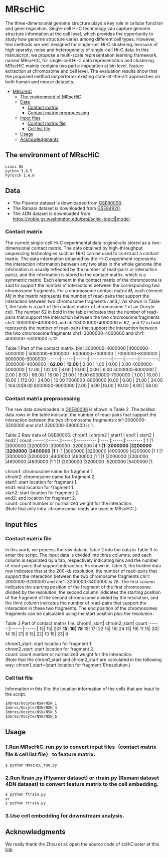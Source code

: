 # MRscHiC
The three-dimensional genome structure plays a key role in cellular function and gene regulation. Single-cell Hi-C technology can capture genome structure information at the cell level, which provides the opportunity to study how genome structure varies among different cell types. However, few methods are well designed for single-cell Hi-C clustering, because of high sparsity, noise and heterogeneity of single-cell Hi-C data. In this manuscript, we propose a multi-scale representation learning framework, named MRscHiC, for single-cell Hi-C data representation and clustering. MRscHiC mainly contains two parts: imputation at bin level, feature extraction at chromosome and cell level. The evaluation results show that the proposed method outperforms existing state-of-the-art approaches on both human and mouse datasets.


<!-- TOC depthFrom:1 depthTo:8 withLinks:1 updateOnSave:1 orderedList:0 -->

- [MRscHiC](#mrschic)  
	- [The environment of MRscHiC](#the-environment-of-mrschic)  
    - [Data](#data)
         - [Contact matrix](#contact-matrix)
         - [Contact matrix preprocessing](#contact-matrix-preprocessing)
    - [Input files](#input-files)
         - [Contact matrix file](#contact-matrix-file)
         - [Cell list file](#cell-list-file)
    - [Usage](#usage)
    - [Acknowledgments](#acknowledgments)

<!-- /TOC -->



## The environment of MRscHiC
    Linux OS
    python 3.8.5 
    PyTorch 1.4.0

## Data

* The Flyamer dataset is downloaded from [GSE80006](https://www.ncbi.nlm.nih.gov/geo/query/acc.cgi?acc=GSE80006).
* The Ramani dataset is downloaded from [GSE84920](https://www.ncbi.nlm.nih.gov/geo/query/acc.cgi?acc=GSE84920).
* The 4DN dataset is downloaded from https://noble.gs.washington.edu/proj/schic-topicmodel.

 ### Contact matrix
The current single-cell Hi-C experimental data is generally stored as a two-dimensional contact matrix. The data obtained by high-throughput sequencing technologies such as Hi-C can be used to construct a contact matrix. The data information obtained by the Hi-C experiment represents the interaction information between any two sites in the whole genome (the information is usually reflected by the number of read-pairs or interaction pairs), and the information is stored in the contact matrix, which is a symmetric matrix. Each element in the contact matrix of the chromosome is said to support the number of interactions between the corresponding two chromosome fragments. For a chromosome contact matrix *M*, each element *Mij* in the matrix represents the number of read-pairs that support the interaction between two chromosome fragments *i* and *j*. As shown in Table 1, the table is a part of the contact matrix of chromosome 1 of an Oocyte cell. The number 62 in bold in the table indicates that the number of read-pairs that support the interaction between the two chromosome fragments chr1: 3000000-4000000 and chr1:3000000-4000000 is 62, and 12 in bold represents the number of read-pairs that support the interaction between the two chromosome fragments chr1: 3000000-4000000 and chr1: 4000000 -5000000 is 12. 

Table 1 Part of the contact matrix. 
bin| 3000000-4000000 |4000000-5000000	| 5000000-6000000 | 6000000-7000000 |	7000000-8000000 |	8000000-9000000
:-----:|:-----:|:-----:|:----------:|:----:|:-----:|:--------:|
3000000-4000000 |	**62.00** |	**12.00**  |	2.00      |	1.00   |	0.00  |	2.00 
4000000-5000000 |	12.00 |	132.00 |	8.00      |	10.00  |	0.00  |	6.00 
5000000-6000000	| 2.00  |	8.00   |	86.00     |	16.00  |	21.00 |	16.00 
6000000-7000000 |	1.00 	| 10.00  |	16.00     |	172.00 |	24.00 |	10.00 
7000000-8000000	|0.00 	|  0.00  |	21.00 	  | 24.00  |  104.00|8.00 
8000000-9000000	|2.00 	| 6.00 	 |16.00       | 10.00  |   8.00 |	58.00 

 ### Contact matrix preprocessing 
The raw data downloaded in [GSE80006](https://www.ncbi.nlm.nih.gov/geo/query/acc.cgi?acc=GSE80006) is shown in Table 2. The bolded data rows in the table indicate: the number of read-pairs that support the interaction between the two chromosome fragments chr1:3000000-3200000 and chr1:3200000-3400000 is 1.

Table 2 Raw data of GSE80006.
chrom1 |	chrom2 |	start1 |	end1 |	start2 |	end2 |	count
:-----:|:-----:|:-----:|:----------:|:----:|:-----:|:--------:|
1	|1	|3000000	|3200000	|3000000	|3200000	|4
**1**	|**1**	|**3000000**	|**3200000**	|**3200000**	|**3400000**	|**1**
1	|1	|3000000	|3200000	|4000000	|4200000	|1
1	|1	|3000000	|3200000	|4400000	|4600000	|1
1	|1	|3000000	|3200000	|4600000	|4800000	|1
1	|1	|3000000	|3200000	|5200000	|5400000	|1

chrom1:  chromosome name for fragment 1.   
chrom2:  chromosome name for fragment 2.   
start1:  start location for fragment 1.   
end1:    end location for fragment 1.   
start2:  start location for fragment 2.   
end2:    end location for fragment 2.   
count:   count number or normalized weight for the interaction.   
(Note that only intra-chromosomal reads are used in MRscHiC.)  

## Input files
### Contact matrix file
In this work, we process the raw data in Table 2 into the data in Table 3 to enter the script. The input data is divided into three columns, and each column is separated by a tab, respectively indicating bins and the number of read-pairs that support interaction. As shown in Table 3, the bolded data row indicates that at the 200-kb resolution, the number of read-pairs that support the interaction between the two chromosome fragments chr1: 3000000-3200000 and chr1: 3200000-3400000 is 78. The first column indicates the starting position of the fragment of the first chromosome divided by the resolution, the second column indicates the starting position of the fragment of the second chromosome divided by the resolution, and the third column indicates the number of read-pairs that support the interaction in these two fragments. The end position of the chromosomes fragments can be calculated using the start position plus the resolution.

Table 3 Part of contact matrix file.
chrom1_start|	chrom2_start|	count
:-----:|:-----:|:-----:|
15|	15|	237
**15**|	**16**|	**78**
15|	17|	22
15|	18|	24
15|	19|	11
15|	20|	14
15|	21|	8
15|	22|	10
15|	23|	9

chrom1_start:  start location for fragment 1.   
chrom2_start:  start location for fragment 2.      
count:   count number or normalized weight for the interaction.   
(Note that the chrom1_start and chrom2_start are calculated in the following way: chrom1_start=(start location for fragment 1)/resolution.)  

### Cell list file
Information in this file: the location information of the cells that are input to the script.   


    1mbres/Oocyte/NSN/NSN_1  
    1mbres/Oocyte/NSN/NSN_4  
    1mbres/Oocyte/NSN/NSN_5  
    1mbres/Oocyte/NSN/NSN_6
     
    



## Usage
### 1.Run MRscHiC_run.py to convert input files（contact matrix file & cell list file） to feature matrix.

    $ python MRscHiC_run.py

### 2.Run ftrain.py (Flyamer dataset) or rtrain.py (Ramani dataset 4DN dataset) to convert feature matrix to the cell embedding.
    $ python ftrain.py
    or
    $ python rtrain.py

### 3.Use cell embedding for downstream analysis.

## Acknowledgments
We really thank the Zhou et al. open the source code of scHiCluster at this [link](https://github.com/zhoujt1994/scHiCluster). 
